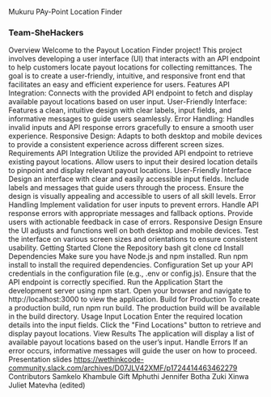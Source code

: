 Mukuru PAy-Point Location Finder
### Team-SheHackers
Overview
Welcome to the Payout Location Finder project! This project involves developing a user interface (UI) that interacts with an API endpoint to help customers locate payout locations for collecting remittances. The goal is to create a user-friendly, intuitive, and responsive front end that facilitates an easy and efficient experience for users.
Features
    API Integration: Connects with the provided API endpoint to fetch and display available payout locations based on user input.
    User-Friendly Interface: Features a clean, intuitive design with clear labels, input fields, and informative messages to guide users seamlessly.
    Error Handling: Handles invalid inputs and API response errors gracefully to ensure a smooth user experience.
    Responsive Design: Adapts to both desktop and mobile devices to provide a consistent experience across different screen sizes.
Requirements
    API Integration
        Utilize the provided API endpoint to retrieve existing payout locations.
        Allow users to input their desired location details to pinpoint and display relevant payout locations.
    User-Friendly Interface
        Design an interface with clear and easily accessible input fields.
        Include labels and messages that guide users through the process.
        Ensure the design is visually appealing and accessible to users of all skill levels.
    Error Handling
        Implement validation for user inputs to prevent errors.
        Handle API response errors with appropriate messages and fallback options.
        Provide users with actionable feedback in case of errors.
    Responsive Design
        Ensure the UI adjusts and functions well on both desktop and mobile devices.
        Test the interface on various screen sizes and orientations to ensure consistent usability.
Getting Started
    Clone the Repository
    bash
    git clone <repository-url>
    cd <repository-directory>
    Install Dependencies
        Make sure you have Node.js and npm installed.
        Run npm install to install the required dependencies.
    Configuration
        Set up your API credentials in the configuration file (e.g., .env or config.js).
        Ensure that the API endpoint is correctly specified.
    Run the Application
        Start the development server using npm start.
        Open your browser and navigate to http://localhost:3000 to view the application.
    Build for Production
        To create a production build, run npm run build.
        The production build will be available in the build directory.
Usage
    Input Location
        Enter the required location details into the input fields.
        Click the "Find Locations" button to retrieve and display payout locations.
    View Results
        The application will display a list of available payout locations based on the user’s input.
    Handle Errors
        If an error occurs, informative messages will guide the user on how to proceed.
Presentation slides
https://wethinkcode-community.slack.com/archives/D07JLV42XMF/p1724414463462279
Contributors
Samkelo Khambule
Gift Mphuthi
Jennifer Botha
Zuki Xinwa
Juliet Matevha (edited) 

